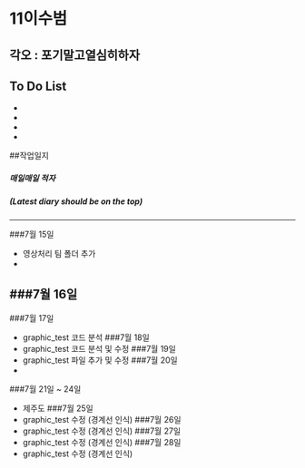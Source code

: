 # 11이수범
## 각오 : 포기말고열심히하자

## To Do List

  - 
  - 
  - 
  - 
 
##작업일지
##### 매일매일 적자
##### (Latest diary should be on the top)
----------
###7월 15일
  - 영상처리 팀 폴더 추가
  - 
###7월 16일
  - 
###7월 17일
  - graphic_test 코드 분석
###7월 18일
  - graphic_test 코드 분석 및 수정
###7월 19일
  - graphic_test 파일 추가 및 수정
###7월 20일
  - 
###7월 21일 ~ 24일
  - 제주도
###7월 25일
  - graphic_test 수정 (경계선 인식)
###7월 26일
  - graphic_test 수정 (경계선 인식)
###7월 27일
- graphic_test 수정 (경계선 인식)
###7월 28일
- graphic_test 수정 (경계선 인식)